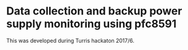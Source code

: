 Data collection and backup power supply monitoring using pfc8591
================================================================

This was developed during Turris hackaton 2017/6.
